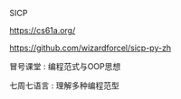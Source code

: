 
SICP

https://cs61a.org/

https://github.com/wizardforcel/sicp-py-zh

冒号课堂 : 编程范式与OOP思想

七周七语言 : 理解多种编程范型




